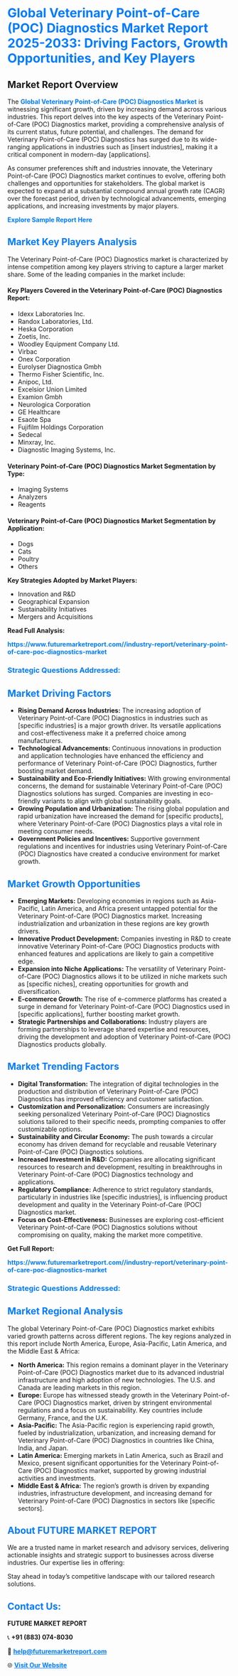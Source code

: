 <h1 style="color: #007BFF;">Global Veterinary Point-of-Care (POC) Diagnostics Market Report 2025-2033: Driving Factors, Growth Opportunities, and Key Players</h1>

<section id="overview">
<h2>Market Report Overview</h2>
<p>The <a href="https://www.futuremarketreport.com//industry-report/veterinary-point-of-care-poc-diagnostics-market" style="color: #007BFF; text-decoration: none;"><strong>Global Veterinary Point-of-Care (POC) Diagnostics Market</strong></a> is witnessing significant growth, driven by increasing demand across various industries. This report delves into the key aspects of the Veterinary Point-of-Care (POC) Diagnostics market, providing a comprehensive analysis of its current status, future potential, and challenges. The demand for Veterinary Point-of-Care (POC) Diagnostics has surged due to its wide-ranging applications in industries such as [insert industries], making it a critical component in modern-day [applications].</p>
<p>As consumer preferences shift and industries innovate, the Veterinary Point-of-Care (POC) Diagnostics market continues to evolve, offering both challenges and opportunities for stakeholders. The global market is expected to expand at a substantial compound annual growth rate (CAGR) over the forecast period, driven by technological advancements, emerging applications, and increasing investments by major players.</p>
</section>

<section id="overview">
<p><a href="https://www.futuremarketreport.com//request-sample/reportId=79002" style="color: #007BFF; text-decoration: none;"><strong>Explore Sample Report Here</strong></a></p>
</section>

<section id="key-players">
<h2 style="color: #007BFF;">Market Key Players Analysis</h2>
<p>The Veterinary Point-of-Care (POC) Diagnostics market is characterized by intense competition among key players striving to capture a larger market share. Some of the leading companies in the market include:</p>
<h4>Key Players Covered in the Veterinary Point-of-Care (POC) Diagnostics Report:</h4>
<ul><li>Idexx Laboratories Inc.</li><li>Randox Laboratories, Ltd.</li><li>Heska Corporation</li><li>Zoetis, Inc.</li><li>Woodley Equipment Company Ltd.</li><li>Virbac</li><li>Onex Corporation</li><li>Eurolyser Diagnostica Gmbh</li><li>Thermo Fisher Scientific, Inc.</li><li>Anipoc, Ltd.</li><li>Excelsior Union Limited</li><li>Examion Gmbh</li><li>Neurologica Corporation</li><li>GE Healthcare</li><li>Esaote Spa</li><li>Fujifilm Holdings Corporation</li><li>Sedecal</li><li>Minxray, Inc.</li><li>Diagnostic Imaging Systems, Inc.</li></ul>
<h4>Veterinary Point-of-Care (POC) Diagnostics Market Segmentation by Type:</h4>
<ul><li>Imaging Systems</li><li>Analyzers</li><li>Reagents</li></ul>

<h4>Veterinary Point-of-Care (POC) Diagnostics Market Segmentation by Application:</h4>
<ul><li>Dogs</li><li>Cats</li><li>Poultry</li><li>Others</li></ul>
<p><strong>Key Strategies Adopted by Market Players:</strong></p>
<ul>
<li>Innovation and R&D</li>
<li>Geographical Expansion</li>
<li>Sustainability Initiatives</li>
<li>Mergers and Acquisitions</li>
</ul>
</section>

<section>
<p><strong>Read Full Analysis: </strong></p><a href="https://www.futuremarketreport.com//industry-report/veterinary-point-of-care-poc-diagnostics-market" style="color: #007BFF; text-decoration: none;"><strong>https://www.futuremarketreport.com//industry-report/veterinary-point-of-care-poc-diagnostics-market</strong></a>
<h3 style="color: #007BFF;">Strategic Questions Addressed:</h3>
</section>

<section id="driving-factors">
<h2 style="color: #007BFF;">Market Driving Factors</h2>
<ul>
<li><strong>Rising Demand Across Industries:</strong> The increasing adoption of Veterinary Point-of-Care (POC) Diagnostics in industries such as [specific industries] is a major growth driver. Its versatile applications and cost-effectiveness make it a preferred choice among manufacturers.</li>
<li><strong>Technological Advancements:</strong> Continuous innovations in production and application technologies have enhanced the efficiency and performance of Veterinary Point-of-Care (POC) Diagnostics, further boosting market demand.</li>
<li><strong>Sustainability and Eco-Friendly Initiatives:</strong> With growing environmental concerns, the demand for sustainable Veterinary Point-of-Care (POC) Diagnostics solutions has surged. Companies are investing in eco-friendly variants to align with global sustainability goals.</li>
<li><strong>Growing Population and Urbanization:</strong> The rising global population and rapid urbanization have increased the demand for [specific products], where Veterinary Point-of-Care (POC) Diagnostics plays a vital role in meeting consumer needs.</li>
<li><strong>Government Policies and Incentives:</strong> Supportive government regulations and incentives for industries using Veterinary Point-of-Care (POC) Diagnostics have created a conducive environment for market growth.</li>
</ul>
</section>

<section id="growth-opportunities">
<h2 style="color: #007BFF;">Market Growth Opportunities</h2>
<ul>
<li><strong>Emerging Markets:</strong> Developing economies in regions such as Asia-Pacific, Latin America, and Africa present untapped potential for the Veterinary Point-of-Care (POC) Diagnostics market. Increasing industrialization and urbanization in these regions are key growth drivers.</li>
<li><strong>Innovative Product Development:</strong> Companies investing in R&D to create innovative Veterinary Point-of-Care (POC) Diagnostics products with enhanced features and applications are likely to gain a competitive edge.</li>
<li><strong>Expansion into Niche Applications:</strong> The versatility of Veterinary Point-of-Care (POC) Diagnostics allows it to be utilized in niche markets such as [specific niches], creating opportunities for growth and diversification.</li>
<li><strong>E-commerce Growth:</strong> The rise of e-commerce platforms has created a surge in demand for Veterinary Point-of-Care (POC) Diagnostics used in [specific applications], further boosting market growth.</li>
<li><strong>Strategic Partnerships and Collaborations:</strong> Industry players are forming partnerships to leverage shared expertise and resources, driving the development and adoption of Veterinary Point-of-Care (POC) Diagnostics products globally.</li>
</ul>
</section>

<section id="trending-factors">
<h2 style="color: #007BFF;">Market Trending Factors</h2>
<ul>
<li><strong>Digital Transformation:</strong> The integration of digital technologies in the production and distribution of Veterinary Point-of-Care (POC) Diagnostics has improved efficiency and customer satisfaction.</li>
<li><strong>Customization and Personalization:</strong> Consumers are increasingly seeking personalized Veterinary Point-of-Care (POC) Diagnostics solutions tailored to their specific needs, prompting companies to offer customizable options.</li>
<li><strong>Sustainability and Circular Economy:</strong> The push towards a circular economy has driven demand for recyclable and reusable Veterinary Point-of-Care (POC) Diagnostics solutions.</li>
<li><strong>Increased Investment in R&D:</strong> Companies are allocating significant resources to research and development, resulting in breakthroughs in Veterinary Point-of-Care (POC) Diagnostics technology and applications.</li>
<li><strong>Regulatory Compliance:</strong> Adherence to strict regulatory standards, particularly in industries like [specific industries], is influencing product development and quality in the Veterinary Point-of-Care (POC) Diagnostics market.</li>
<li><strong>Focus on Cost-Effectiveness:</strong> Businesses are exploring cost-efficient Veterinary Point-of-Care (POC) Diagnostics solutions without compromising on quality, making the market more competitive.</li>
</ul>
</section>

<section>
<p><strong>Get Full Report: </strong></p><a href="https://www.futuremarketreport.com//industry-report/veterinary-point-of-care-poc-diagnostics-market" style="color: #007BFF; text-decoration: none;"><strong>https://www.futuremarketreport.com//industry-report/veterinary-point-of-care-poc-diagnostics-market</strong></a>
<h3 style="color: #007BFF;">Strategic Questions Addressed:</h3>
</section>


<section id="regional-analysis">
<h2 style="color: #007BFF;">Market Regional Analysis</h2>
<p>The global Veterinary Point-of-Care (POC) Diagnostics market exhibits varied growth patterns across different regions. The key regions analyzed in this report include North America, Europe, Asia-Pacific, Latin America, and the Middle East & Africa:</p>
<ul>
<li><strong>North America:</strong> This region remains a dominant player in the Veterinary Point-of-Care (POC) Diagnostics market due to its advanced industrial infrastructure and high adoption of new technologies. The U.S. and Canada are leading markets in this region.</li>
<li><strong>Europe:</strong> Europe has witnessed steady growth in the Veterinary Point-of-Care (POC) Diagnostics market, driven by stringent environmental regulations and a focus on sustainability. Key countries include Germany, France, and the U.K.</li>
<li><strong>Asia-Pacific:</strong> The Asia-Pacific region is experiencing rapid growth, fueled by industrialization, urbanization, and increasing demand for Veterinary Point-of-Care (POC) Diagnostics in countries like China, India, and Japan.</li>
<li><strong>Latin America:</strong> Emerging markets in Latin America, such as Brazil and Mexico, present significant opportunities for the Veterinary Point-of-Care (POC) Diagnostics market, supported by growing industrial activities and investments.</li>
<li><strong>Middle East & Africa:</strong> The region’s growth is driven by expanding industries, infrastructure development, and increasing demand for Veterinary Point-of-Care (POC) Diagnostics in sectors like [specific sectors].</li>
</ul>
</section>

<footer>
<h2 style="color: #007BFF;">About FUTURE MARKET REPORT</h2>
<p>We are a trusted name in market research and advisory services, delivering actionable insights and strategic support to businesses across diverse industries. Our expertise lies in offering:</p>

<p>Stay ahead in today’s competitive landscape with our tailored research solutions.</p>

<h2 style="color: #007BFF;">Contact Us:</h2>
<p><strong>FUTURE MARKET REPORT</strong></p>
<p>📞 <strong>+91 (883) 074-8030</strong></p>
<p>📧 <strong><a href="mailto:help@futuremarketreport.com" style="color: #007BFF;">help@futuremarketreport.com</a></strong></p>
<p>🌐 <strong><a href="https://www.futuremarketreport.com/" style="color: #007BFF;">Visit Our Website</a></strong></p>
</footer>